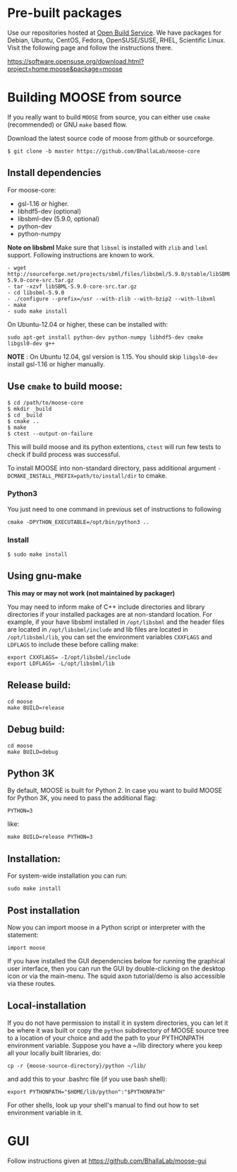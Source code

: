 # Pre-built packages

Use our repositories hosted at [Open Build Service](http://build.opensuse.org).
We have packages for Debian, Ubuntu, CentOS, Fedora, OpenSUSE/SUSE, RHEL,
Scientific Linux.  Visit the following page and follow the instructions there. 

https://software.opensuse.org/download.html?project=home:moose&package=moose

# Building MOOSE from source

If you really want to build `MOOSE` from source, you can either use `cmake` (recommended) 
or GNU `make` based flow.

Download the latest source code of moose from github or sourceforge.

    $ git clone -b master https://github.com/BhallaLab/moose-core

## Install dependencies

For moose-core:

- gsl-1.16 or higher.
- libhdf5-dev (optional) 
- libsbml-dev (5.9.0, optional)
- python-dev 
- python-numpy 

__Note on libsbml__
Make sure that `libsml` is installed with `zlib` and `lxml` support. Following instructions 
are known to work.

    - wget http://sourceforge.net/projects/sbml/files/libsbml/5.9.0/stable/libSBML-5.9.0-core-src.tar.gz
    - tar -xzvf libSBML-5.9.0-core-src.tar.gz 
    - cd libsbml-5.9.0 
    - ./configure --prefix=/usr --with-zlib --with-bzip2 --with-libxml 
    - make 
    - sudo make install 

On Ubuntu-12.04 or higher, these can be installed with:
    
    sudo apt-get install python-dev python-numpy libhdf5-dev cmake libgsl0-dev g++ 

__NOTE__ : On Ubuntu 12.04, gsl version is 1.15. You should skip `libgsl0-dev` install gsl-1.16 or higher manually.

## Use `cmake` to build moose:
    
    $ cd /path/to/moose-core 
    $ mkdir _build
    $ cd _build 
    $ cmake ..
    $ make  
    $ ctest --output-on-failure

This will build moose and its python extentions, `ctest` will run few tests to
check if build process was successful.

To install MOOSE into non-standard directory, pass additional argument `-DCMAKE_INSTALL_PREFIX=path/to/install/dir` to cmake.

### Python3 

You just need to one command in previous set of instructions to following 

    cmake -DPYTHON_EXECUTABLE=/opt/bin/python3 ..

### Install

    $ sudo make install

##  Using gnu-make

__This may or may not work (not maintained by packager)__

You may need to inform make of C++ include directories and library directories
if your installed packages are at non-standard location. For example, if your
have libsbml installed in `/opt/libsbml` and the header files are located in
`/opt/libsbml/include` and lib files are located in `/opt/libsbml/lib`, you can
set the environment variables `CXXFLAGS` and `LDFLAGS` to include these before
calling make:

    export CXXFLAGS= -I/opt/libsbml/include
    export LDFLAGS= -L/opt/libsbml/lib

  
## Release build:

    cd moose
    make BUILD=release

## Debug build:
    
    cd moose
    make BUILD=debug

## Python 3K

By default, MOOSE is built for Python 2. In case you want to build MOOSE for
Python 3K, you need to pass the additional flag:

    PYTHON=3

like:
     
    make BUILD=release PYTHON=3

## Installation:

For system-wide installation you can run:

    sudo make install

## Post installation 

Now you can import moose in a Python script or interpreter with the statement:

    import moose
     
If you have installed the GUI dependencies below for running the graphical user
interface, then you can run the GUI by double-clicking on the desktop icon or
via the main-menu.  The squid axon tutorial/demo is also accessible via these
routes.

## Local-installation

If you do not have permission to install it in system directories, you can let
it be where it was built or copy the `python` subdirectory of MOOSE source tree
to a location of your choice and add the path to your PYTHONPATH environment
variable. Suppose you have a ~/lib directory where you keep all your locally
built libraries, do:

    cp -r {moose-source-directory}/python ~/lib/
 
and add this to your .bashrc file (if you use bash shell):

    export PYTHONPATH="$HOME/lib/python":"$PYTHONPATH"

For other shells, look up your shell's manual to find out how to set environment
variable in it.

# GUI

Follow instructions given at https://github.com/BhallaLab/moose-gui
